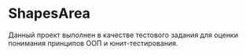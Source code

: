 # ShapesArea
Данный проект выполнен в качестве тестового задания для оценки понимания принципов ООП и юнит-тестирования.